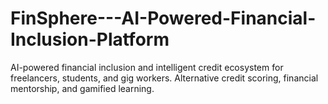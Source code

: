 # FinSphere---AI-Powered-Financial-Inclusion-Platform
AI-powered financial inclusion and intelligent credit ecosystem for freelancers, students, and gig workers. Alternative credit scoring, financial mentorship, and gamified learning.
